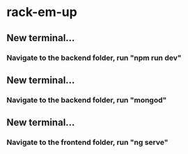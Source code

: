 # rack-em-up

## New terminal...
### Navigate to the backend folder, run "npm run dev"

## New terminal...
### Navigate to the backend folder, run "mongod"

## New terminal...
### Navigate to the frontend folder, run "ng serve"
